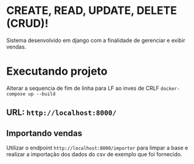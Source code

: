 # CREATE, READ, UPDATE, DELETE (CRUD)!
Sistema desenvolvido em django com a finalidade de gerenciar e exibir vendas.

# Executando projeto

Alterar a sequencia de fim de linha para LF ao inves de CRLF
````docker-compose up --build````
## URL: ````http://localhost:8000/````


## Importando vendas

Utilizar o endpoint ```http://localhost:8000/importer``` para limpar a base e realizar a importação dos dados do csv de exemplo que foi fornecido. 
